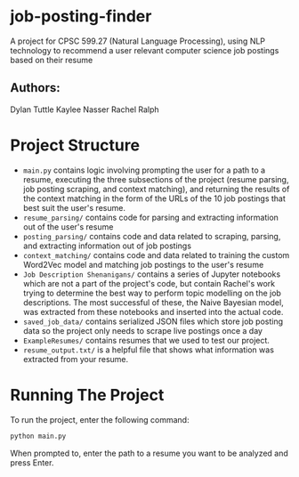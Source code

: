 # job-posting-finder
A project for CPSC 599.27 (Natural Language Processing), using NLP technology to recommend a user relevant computer science job postings based on their resume

## Authors:
Dylan Tuttle
Kaylee Nasser
Rachel Ralph

# Project Structure
- `main.py` contains logic involving prompting the user for a path to a resume, executing the three subsections of the project (resume parsing, job posting scraping, and context matching), and returning the results of the context matching in the form of the URLs of the 10 job postings that best suit the user's resume.
- `resume_parsing/` contains code for parsing and extracting information out of the user's resume
- `posting_parsing/` contains code and data related to scraping, parsing, and extracting information out of job postings
- `context_matching/` contains code and data related to training the custom Word2Vec model and matching job postings to the user's resume
- `Job Description Shenanigans/` contains a series of Jupyter notebooks which are not a part of the project's code, but contain Rachel's work trying to determine the best way to perform topic modelling on the job descriptions. The most successful of these, the Naive Bayesian model, was extracted from these notebooks and inserted into the actual code.
- `saved_job_data/` contains serialized JSON files which store job posting data so the project only needs to scrape live postings once a day
- `ExampleResumes/` contains resumes that we used to test our project.
- `resume_output.txt/` is a helpful file that shows what information was extracted from your resume.

# Running The Project
To run the project, enter the following command:
```bash
python main.py
```
When prompted to, enter the path to a resume you want to be analyzed and press Enter.
